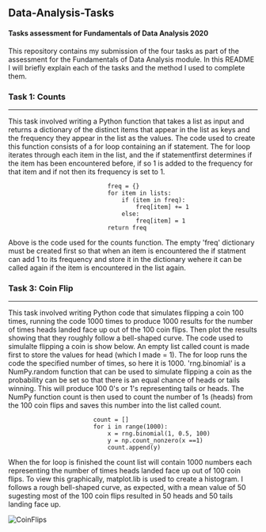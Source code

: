 ## Data-Analysis-Tasks
#### Tasks assessment for Fundamentals of Data Analysis 2020

This repository contains my submission of the four tasks as part of the assessment for the Fundamentals of Data Analysis module. In this README I will briefly explain each of the tasks and the method I used to complete them.

### Task 1: Counts
---
This task involved writing a Python function that takes a list as input and returns a dictionary of the distinct items that appear in the list as keys and the frequency they appear in the list as the values. 
The code used to create this function consists of a for loop containing an if statement. The for loop iterates through each item in the list, and the if statementfirst determines if the item has been encountered before, if so 1 is added to the frequency for that item and if not then its frequency is set to 1.
```
                            freq = {} 
                            for item in lists: 
                                if (item in freq): 
                                    freq[item] += 1
                                else: 
                                    freq[item] = 1
                            return freq
```
Above is the code used for the counts function. The empty 'freq' dictionary must be created first so that when an item is encountered the if statment can add 1 to its frequency and store it in the dictionary wehere it can be called again if the item is encountered in the list again.

### Task 3: Coin Flip
---
This task involved writing Python code that simulates flipping a coin 100 times, running the code 1000 times to produce 1000 results for the number of times heads landed face up out of the 100 coin flips. Then plot the results showing that they roughly follow a bell-shaped curve. 
The code used to simulalte flipping a coin is show below. An empty list called count is made first to store the values for head (which I made = 1). The for loop runs the code the specified number of times, so here it is 1000. 'rng.binomial' is a NumPy.random function that can be used to simulate flipping a coin as the probability can be set so that there is an equal chance of heads or tails winning. This will produce 100 0's or 1's representing tails or heads. The NumPy function count is then used to count the number of 1s (heads) from the 100 coin flips and saves this number into the list called count.
```
                        count = []
                        for i in range(1000):
                            x = rng.binomial(1, 0.5, 100)  
                            y = np.count_nonzero(x ==1)
                            count.append(y)
```
When the for loop is finished the count list will contain 1000 numbers each representing the number of times heads landed face up out of 100 coin flips. To view this graphically, matplot.lib is used to create a histogram. I follows a rough bell-shaped curve, as expected, with a mean value of 50 sugesting most of the 100 coin flips resulted in 50 heads and 50 tails landing face up.

![CoinFlips](https://user-images.githubusercontent.com/60262898/101989087-e1bd3800-3c95-11eb-9f64-a6356b230a20.png)













